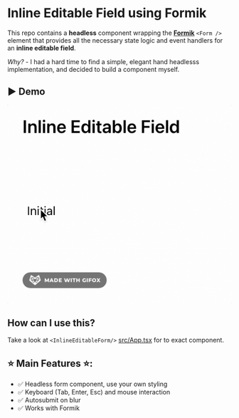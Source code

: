 # Inline Editable Field using Formik

This repo contains a **headless** component wrapping the [**Formik**](https://formik.org) `<Form />` element that provides all the necessary state logic and event handlers for an **inline editable field**. 

*Why?* - I had a hard time to find a simple, elegant hand headlesss implementation, and decided to build a component myself.

## ▶️ Demo

![Demo gif of inline editable field](demo.gif)

## How can I use this?
Take a look at `<InlineEditableForm/>` [src/App.tsx](src/App.tsx) for to exact component.

## ⭐️ Main Features ⭐️:

- ✅ Headless form component, use your own styling
- ✅ Keyboard (Tab, Enter, Esc) and mouse interaction
- ✅ Autosubmit on blur
- ✅ Works with Formik